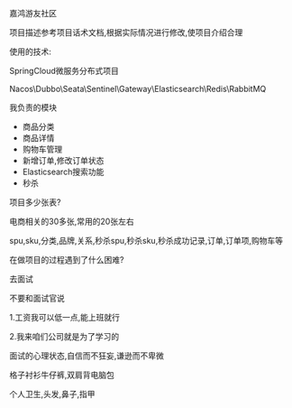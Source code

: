 嘉鸿游友社区

项目描述参考项目话术文档,根据实际情况进行修改,使项目介绍合理

使用的技术:

SpringCloud微服务分布式项目

Nacos\Dubbo\Seata\Sentinel\Gateway\Elasticsearch\Redis\RabbitMQ

我负责的模块

* 商品分类
* 商品详情
* 购物车管理
* 新增订单,修改订单状态
* Elasticsearch搜索功能
* 秒杀

项目多少张表?

电商相关的30多张,常用的20张左右

spu,sku,分类,品牌,关系,秒杀spu,秒杀sku,秒杀成功记录,订单,订单项,购物车等

在做项目的过程遇到了什么困难?

去面试

不要和面试官说

1.工资我可以低一点,能上班就行

2.我来咱们公司就是为了学习的

面试的心理状态,自信而不狂妄,谦逊而不卑微

格子衬衫牛仔裤,双肩背电脑包

个人卫生,头发,鼻子,指甲











